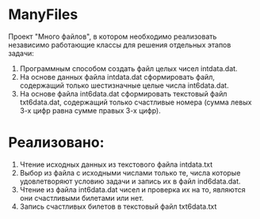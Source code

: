 # ManyFiles
Проект "Много файлов", в котором необходимо реализовать независимо работающие классы для решения отдельных этапов задачи:

1. Программным способом создать файл целых чисел intdata.dat.
2. На основе данных файла intdata.dat сформировать файл, содержащий только шестизначные
целые числа int6data.dat.
3. На основе файла int6data.dat сформировать текстовый файл txt6data.dat, содержащий только
счастливые номера (сумма левых 3-х цифр равна сумме правых 3-х цифр).

# Реализовано:
1. Чтение исходных данных из текстового файла intdata.txt
2. Выбор из файла с исходными числами только те, числа которые удовлетворяют условию задачи и запись их в файл ind6data.dat.
3. Чтение из файла int6data.dat чисел и проверка их на то, являются они счастливыми билетами или нет.
4. Запись счастливых билетов в текстовый файл txt6data.txt


